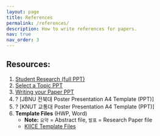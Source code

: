 ```yaml
---
layout: page
title: References
permalink: /references/
description: How to write references for papers.
nav: true
nav_order: 3
---
```


## Resources:

1. [Student Research (full PPT)](https://docs.google.com/presentation/d/1KJgk9eaXtaVf_SEy5XcxJ5Om4xsv6LDYUl729R_pays/edit?usp=sharing)
2. [Select a Topic PPT](https://docs.google.com/presentation/d/1Y_T0BYhbiMy-F0EKliaI6U169T2wFOXlC6CxuHi1y9Q/edit?usp=sharing)
3. [Writing your Paper PPT](https://docs.google.com/presentation/d/1N8Hu-Y_YH7uxtR-OoXxICehon4ILtFGYbGlvh1W6QmY/edit?usp=sharing)
4. ? [JBNU 전북대 Poster Presentation A4 Template (PPT)]
5. ? [KNUT 교통대 Poster Presentation A4 Template (PPT)]
6. **Template Files** (HWP, Word)
   - **Note:** `요약` = Abstract file, `발표` = Research Paper file
   - [KIICE Template Files](https://drive.google.com/drive/folders/1XRI8KHzocVz4gamFO_V0qjqBXhmhyljl?usp=sharing)
